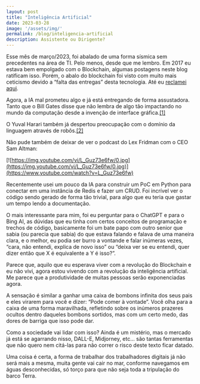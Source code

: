 ```yaml
---
layout: post
title: "Inteligência Artificial"
date: 2023-03-28
image: '/assets/img/'
permalink: /blog/inteligencia-artificial
description: Assistente ou Dirigente?
---
```

Esse mês de março/2023, foi abalado de uma forma sísmica sem precedentes na área de TI. Pelo menos, desde que me lembro. Em 2017 eu estava bem empolgado com o Blockchain, algumas postagens neste blog ratificam isso. Porém, o abalo do blockchain foi visto com muito mais ceticismo devido a “falta das entregas” desta tecnologia. Até eu [reclamei aqui](https://www.gawiga.com/blog/blockchain-ou-governanca-descentralizada).

Agora, a IA mal prometeu algo e já está entregando de forma assustadora. Tanto que o Bill Gates disse que não lembra de algo tão impactando no mundo da computação desde a invenção de interface gráfica.[[1]](https://www.gatesnotes.com/The-Age-of-AI-Has-Begun)

O Yuval Harari também já despertou preocupação com o domínio da linguagem através de robôs.[[2]](https://www.nytimes.com/2023/03/24/opinion/yuval-harari-ai-chatgpt.html) 

Não pude também de deixar de ver o podcast do Lex Fridman com o CEO Sam Altman:

[![https://img.youtube.com/vi/L_Guz73e6fw/0.jpg](https://img.youtube.com/vi/L_Guz73e6fw/0.jpg)](https://www.youtube.com/watch?v=L_Guz73e6fw)

Recentemente usei um pouco da IA para construir um PoC em Python para conectar em uma instância de Redis e fazer um CRUD. Foi incrível ver o código sendo gerado de forma tão trivial, para algo que eu teria que gastar um tempo lendo a documentação.

O mais interessante para mim, foi eu perguntar para o ChatGPT e para o Bing AI, as dúvidas que eu tinha com certos conceitos de programação e trechos de código, basicamente foi um bate papo com outro senior que sabia (ou parecia que sabia) do que estava falando e falava de uma maneira clara, e o melhor, eu podia ser burro a vontande e falar inúmeras vezes, “cara, não entendi, explica de novo isso” ou “deixa ver se eu entendi, quer dizer então que X é equivalente a Y é isso?”.

Parece que, aquilo que eu esperava viver com a revolução do Blockchain e eu não vivi, agora estou vivendo com a revolução da inteligência artificial. Me parece que a produtividade de muitas pessoas serão exponenciadas agora.

A sensação é similar a ganhar uma caixa de bombons infinita dos seus pais e eles virarem para você e dizer: “Pode comer à vontade”. Você olha para a caixa de uma forma maravilhada, refletindo sobre os inúmeros prazeres ocultos dentro daqueles bombons sortidos, mas com um certo medo, das dores de barriga que isso pode dar.

Como a sociedade vai lidar com isso? Ainda é um mistério, mas o mercado já está se agarrando nisso, DALL-E, Midjorney, etc… são tantas ferramentas que não quero nem citá-las para não correr o risco deste texto ficar datado.

Uma coisa é certa, a forma de trabalhar dos trabalhadores digitais já não será mais a mesma, muita gente vai cair no mar, conforme navegamos em águas desconhecidas, só torço para que não seja toda a tripulação do barco Terra.

